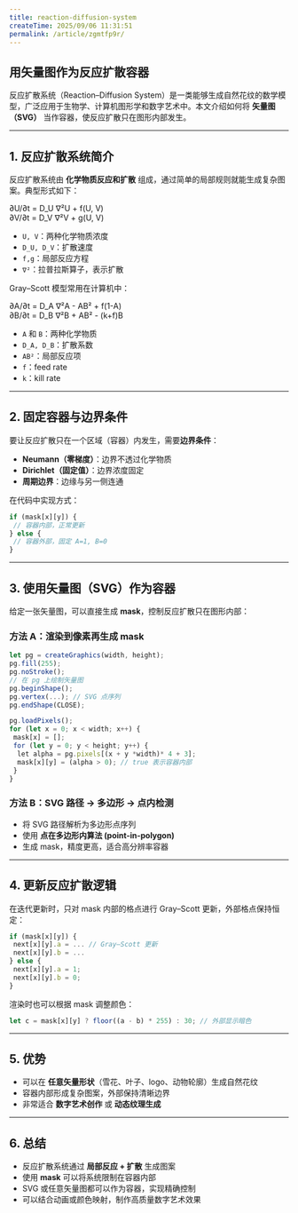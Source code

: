 ```yaml
---
title: reaction-diffusion-system
createTime: 2025/09/06 11:31:51
permalink: /article/zgmtfp9r/
---
```

## 用矢量图作为反应扩散容器

反应扩散系统（Reaction–Diffusion System）是一类能够生成自然花纹的数学模型，广泛应用于生物学、计算机图形学和数字艺术中。本文介绍如何将 **矢量图（SVG）** 当作容器，使反应扩散只在图形内部发生。

---

## 1. 反应扩散系统简介

反应扩散系统由 **化学物质反应和扩散** 组成，通过简单的局部规则就能生成复杂图案。典型形式如下：

∂U/∂t = D_U ∇²U + f(U, V)  
∂V/∂t = D_V ∇²V + g(U, V)

- `U, V`：两种化学物质浓度  
- `D_U, D_V`：扩散速度  
- `f,g`：局部反应方程  
- `∇²`：拉普拉斯算子，表示扩散  

Gray–Scott 模型常用在计算机中：

∂A/∂t = D_A ∇²A - AB² + f(1-A)  
∂B/∂t = D_B ∇²B + AB² - (k+f)B

- `A` 和 `B`：两种化学物质  
- `D_A, D_B`：扩散系数  
- `AB²`：局部反应项  
- `f`：feed rate  
- `k`：kill rate  

---

## 2. 固定容器与边界条件

要让反应扩散只在一个区域（容器）内发生，需要**边界条件**：

- **Neumann（零梯度）**：边界不透过化学物质  
- **Dirichlet（固定值）**：边界浓度固定  
- **周期边界**：边缘与另一侧连通  

在代码中实现方式：

```js
if (mask[x][y]) {  
 // 容器内部，正常更新  
} else {  
 // 容器外部，固定 A=1, B=0  
}
```

---

## 3. 使用矢量图（SVG）作为容器

给定一张矢量图，可以直接生成 **mask**，控制反应扩散只在图形内部：

### 方法 A：渲染到像素再生成 mask

```js
let pg = createGraphics(width, height);  
pg.fill(255);  
pg.noStroke();  
// 在 pg 上绘制矢量图  
pg.beginShape();  
pg.vertex(...); // SVG 点序列  
pg.endShape(CLOSE);

pg.loadPixels();  
for (let x = 0; x < width; x++) {  
 mask[x] = [];  
 for (let y = 0; y < height; y++) {  
  let alpha = pg.pixels[(x + y *width)* 4 + 3];  
  mask[x][y] = (alpha > 0); // true 表示容器内部  
 }  
}
```

### 方法 B：SVG 路径 → 多边形 → 点内检测

- 将 SVG 路径解析为多边形点序列  
- 使用 **点在多边形内算法 (point-in-polygon)**  
- 生成 mask，精度更高，适合高分辨率容器  

---

## 4. 更新反应扩散逻辑

在迭代更新时，只对 mask 内部的格点进行 Gray–Scott 更新，外部格点保持恒定：

```js
if (mask[x][y]) {  
 next[x][y].a = ... // Gray–Scott 更新  
 next[x][y].b = ...  
} else {  
 next[x][y].a = 1;  
 next[x][y].b = 0;  
}
```

渲染时也可以根据 mask 调整颜色：

```js
let c = mask[x][y] ? floor((a - b) * 255) : 30; // 外部显示暗色
```

---

## 5. 优势

- 可以在 **任意矢量形状**（雪花、叶子、logo、动物轮廓）生成自然花纹  
- 容器内部形成复杂图案，外部保持清晰边界  
- 非常适合 **数字艺术创作** 或 **动态纹理生成**  

---

## 6. 总结

- 反应扩散系统通过 **局部反应 + 扩散** 生成图案  
- 使用 **mask** 可以将系统限制在容器内部  
- SVG 或任意矢量图都可以作为容器，实现精确控制  
- 可以结合动画或颜色映射，制作高质量数字艺术效果
